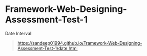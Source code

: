 # Framework-Web-Designing-Assessment-Test-1
Date Interval
> https://sandeep01994.github.io/Framework-Web-Designing-Assessment-Test-1/date.html
